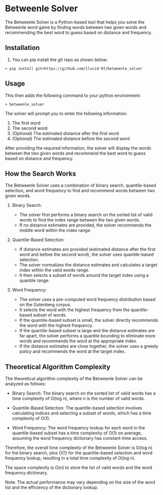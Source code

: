 # Betweenle Solver

The Betweenle Solver is a Python-based tool that helps you solve the Betweenle word game by finding words between two given words and recommending the best word to guess based on distance and frequency.

## Installation

1. You can pip install the git repo as shown below:

```
> pip install git+https://github.com/llucid-97/betweenle_solver
```

## Usage

This then adds the following command to your python environment:

```
> betweenle_solver
```

The solver will prompt you to enter the following information:

1. The first word
2. The second word
3. (Optional) The estimated distance after the first word
4. (Optional) The estimated distance before the second word

After providing the required information, the solver will display the words between the two given words and recommend the best word to guess based on distance and frequency.

## How the Search Works

The Betweenle Solver uses a combination of binary search, quantile-based selection, and word frequency to find and recommend words between two given words.

1. Binary Search:
   - The solver first performs a binary search on the sorted list of valid words to find the index range between the two given words.
   - If no distance estimates are provided, the solver recommends the middle word within the index range.

2. Quantile-Based Selection:
   - If distance estimates are provided (estimated distance after the first word and before the second word), the solver uses quantile-based selection.
   - The solver normalizes the distance estimates and calculates a target index within the valid words range.
   - It then selects a subset of words around the target index using a quantile range.

3. Word Frequency:
   - The solver uses a pre-computed word frequency distribution based on the Gutenberg corpus.
   - It selects the word with the highest frequency from the quantile-based subset of words.
   - If the quantile-based subset is small, the solver directly recommends the word with the highest frequency.
   - If the quantile-based subset is large and the distance estimates are far apart, the solver performs a quantile bounding to eliminate more words and recommends the word at the appropriate index.
   - If the distance estimates are close together, the solver uses a greedy policy and recommends the word at the target index.

## Theoretical Algorithm Complexity

The theoretical algorithm complexity of the Betweenle Solver can be analyzed as follows:

- Binary Search: The binary search on the sorted list of valid words has a time complexity of O(log n), where n is the number of valid words.

- Quantile-Based Selection: The quantile-based selection involves calculating indices and selecting a subset of words, which has a time complexity of O(1).

- Word Frequency: The word frequency lookup for each word in the quantile-based subset has a time complexity of O(1) on average, assuming the word frequency dictionary has constant-time access.

Therefore, the overall time complexity of the Betweenle Solver is O(log n) for the binary search, plus O(1) for the quantile-based selection and word frequency lookup, resulting in a total time complexity of O(log n).

The space complexity is O(n) to store the list of valid words and the word frequency dictionary.

Note: The actual performance may vary depending on the size of the word list and the efficiency of the dictionary lookup.
